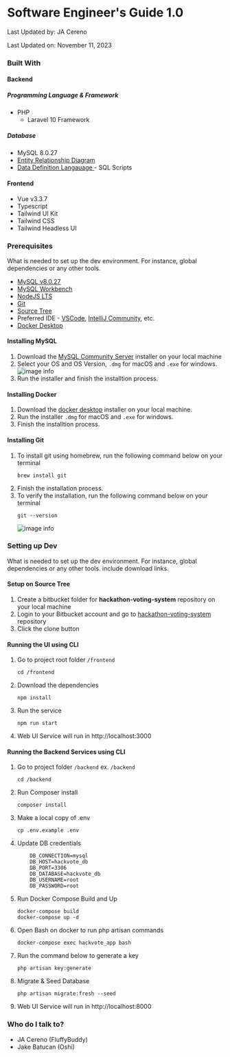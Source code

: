 # Software Engineer's Guide 1.0

Last Updated by: JA Cereno


Last Updated on: November 11, 2023

### Built With
#### Backend
##### Programming Language & Framework
* PHP
  * Laravel 10 Framework

##### Database
* MySQL 8.0.27
* [Entity Relationship Diagram](insertlinkhere)
* [Data Definition Langauage ](insertlinkhere) - SQL Scripts

#### Frontend
* Vue v3.3.7
* Typescript
* Tailwind UI Kit
* Tailwind CSS
* Tailwind Headless UI


### Prerequisites
What is needed to set up the dev environment. For instance, global dependencies or any other tools.

* [MySQL v8.0.27](#installing-mysql)
* [MySQL Workbench](#installing-mysql-workbench)
* [NodeJS LTS](#installing-nodejs)
* [Git](#installing-git)
* [Source Tree](https://www.sourcetreeapp.com/)
* Preferred IDE - [VSCode](https://code.visualstudio.com/download), [IntelliJ Community](https://www.jetbrains.com/idea/download/), etc.
* [Docker Desktop](#installing-docker)
  

#### Installing MySQL
1. Download the [MySQL Community Server](https://dev.mysql.com/downloads/mysql/) installer on your local machine
2. Select your OS and OS Version, `.dmg` for macOS and `.exe` for windows.
    ![image info](./images/mysql-version.png)
3. Run the installer and finish the installtion process.


#### Installing Docker
1. Download the [docker desktop](https://www.docker.com/products/docker-desktop) installer on your local machine.
2. Run the installer `.dmg` for macOS and `.exe` for windows.
3. Finish the installtion process.
   
   
#### Installing Git
1. To install git using homebrew, run the following command below on your terminal
    ```shell
    brew install git
    ```
2. Finish the installation process.
3. To verify the installation, run the following command below on your terminal
    ```shell
    git --version
    ```
    ![image info](./images/git-verify.png)


### Setting up Dev
What is needed to set up the dev environment. For instance, global dependencies or any other tools. include download links.
#### Setup on Source Tree
1. Create a bitbucket folder for **hackathon-voting-system** repository on your local machine
2. Login to your Bitbucket account and go to [hackathon-voting-system](https://github.com/JACodeIT/hackathon-voting-system) repository
3. Click the clone button


#### Running the UI using CLI

1. Go to project root folder `/frontend`
    ```shell
    cd /frontend
    ```
2. Download the dependencies
    ```shell
    npm install
    ```
3. Run the service
    ```shell
    npm run start
    ```
4. Web UI Service will run in http://localhost:3000

#### Running the Backend Services using CLI

1. Go to project folder `/backend` ex. `/backend`
    ```shell
    cd /backend
    ```
2. Run Composer install
    ```shell
    composer install
    ```
3. Make a local copy of .env
    ```shell
    cp .env.example .env
    ```
4. Update DB credentials
    ```.env
        DB_CONNECTION=mysql
        DB_HOST=hackvote_db
        DB_PORT=3306
        DB_DATABASE=hackvote_db
        DB_USERNAME=root
        DB_PASSWORD=root
    ```
5. Run Docker Compose Build and Up
    ```shell
    docker-compose build
    docker-compose up -d
    ```
6. Open Bash on docker to run php artisan commands
    ```shell
    docker-compose exec hackvote_app bash
    ```
2. Run the command below to generate a key
    ```shell
    php artisan key:generate
    ```
3. Migrate & Seed Database
    ```shell
    php artisan migrate:fresh --seed
    ```
5. Web UI Service will run in http://localhost:8000

### Who do I talk to? ###

* JA Cereno (FluffyBuddy)
* Jake Batucan (Oshi)

